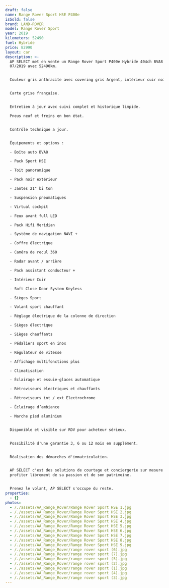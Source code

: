```yaml
---
draft: false
name: Range Rover Sport HSE P400e
isSold: false
brand: LAND-ROVER
model: Range Rover Sport
year: 2019
kilometers: 52490
fuel: Hybride
price: 82990
layout: car
description: >-
  AP SELECT met en vente un Range Rover Sport P400e Hybride 404ch BVA8 du
  07/2019 avec 52490km.


  Couleur gris anthracite avec covering gris Argent, intérieur cuir noir.


  Carte grise française.


  Entretien à jour avec suivi complet et historique limpide.

  Pneus neuf et freins en bon état.


  Contrôle technique a jour.


  Équipements et options :

  - Boîte auto BVA8

  - Pack Sport HSE

  - Toit panoramique

  - Pack noir extérieur

  - Jantes 21" bi ton

  - Suspension pneumatiques

  - Virtual cockpit

  - Feux avant full LED

  - Pack Hifi Meridian

  - Système de navigation NAVI +

  - Coffre électrique

  - Caméra de recul 360

  - Radar avant / arrière

  - Pack assistant conducteur +

  - Intérieur Cuir

  - Soft Close Door System Keyless

  - Sièges Sport

  - Volant sport chauffant

  - Réglage électrique de la colonne de direction

  - Sièges électrique

  - Sièges chauffants

  - Pédaliers sport en inox

  - Régulateur de vitesse

  - Affichage multifonctions plus

  - Climatisation

  - Éclairage et essuie-glaces automatique

  - Rétroviseurs électriques et chauffants

  - Rétroviseurs int / ext Electrochrome

  - Éclairage d’ambiance

  - Marche pied aluminium


  Disponible et visible sur RDV pour acheteur sérieux.


  Possibilité d'une garantie 3, 6 ou 12 mois en supplément.


  Réalisation des démarches d'immatriculation.


  AP SELECT c'est des solutions de courtage et conciergerie sur mesure pour
  profiter librement de sa passion et de son patrimoine.


  Prenez le volant, AP SELECT s'occupe du reste.
properties:
  - {}
photos:
  - /./assets/AA_Range_Rover/Range Rover Sport HSE 1.jpg
  - /./assets/AA_Range_Rover/Range Rover Sport HSE 2.jpg
  - /./assets/AA_Range_Rover/Range Rover Sport HSE 3.jpg
  - /./assets/AA_Range_Rover/Range Rover Sport HSE 4.jpg
  - /./assets/AA_Range_Rover/Range Rover Sport HSE 5.jpg
  - /./assets/AA_Range_Rover/Range Rover Sport HSE 6.jpg
  - /./assets/AA_Range_Rover/Range Rover Sport HSE 7.jpg
  - /./assets/AA_Range_Rover/Range Rover Sport HSE 8.jpg
  - /./assets/AA_Range_Rover/Range Rover Sport HSE 9.jpg
  - /./assets/AA_Range_Rover/range rover sport (6).jpg
  - /./assets/AA_Range_Rover/range rover sport (7).jpg
  - /./assets/AA_Range_Rover/range rover sport (5).jpg
  - /./assets/AA_Range_Rover/range rover sport (2).jpg
  - /./assets/AA_Range_Rover/range rover sport (1).jpg
  - /./assets/AA_Range_Rover/range rover sport (4).jpg
  - /./assets/AA_Range_Rover/range rover sport (3).jpg
---
```





